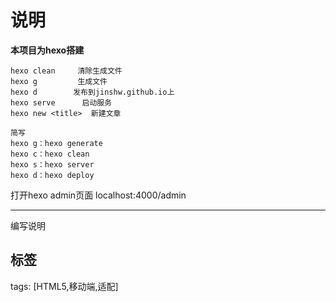 # 说明

**本项目为hexo搭建**

```
hexo clean     清除生成文件
hexo g		   生成文件
hexo d		  发布到jinshw.github.io上
hexo serve		启动服务
hexo new <title>  新建文章 

简写
hexo g：hexo generate
hexo c：hexo clean
hexo s：hexo server
hexo d：hexo deploy
```
打开hexo admin页面
localhost:4000/admin

**************
编写说明
## 标签
tags: [HTML5,移动端,适配]

## 




